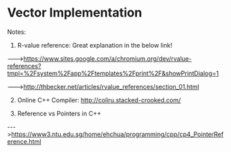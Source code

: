 # Vector Implementation

Notes: 
1. R-value reference: Great explanation in the below link!

--->https://www.sites.google.com/a/chromium.org/dev/rvalue-references?tmpl=%2Fsystem%2Fapp%2Ftemplates%2Fprint%2F&showPrintDialog=1
                           
--->http://thbecker.net/articles/rvalue_references/section_01.html

2. Online C++ Compiler:
http://coliru.stacked-crooked.com/


3. Reference vs Pointers in C++

--->https://www3.ntu.edu.sg/home/ehchua/programming/cpp/cp4_PointerReference.html
